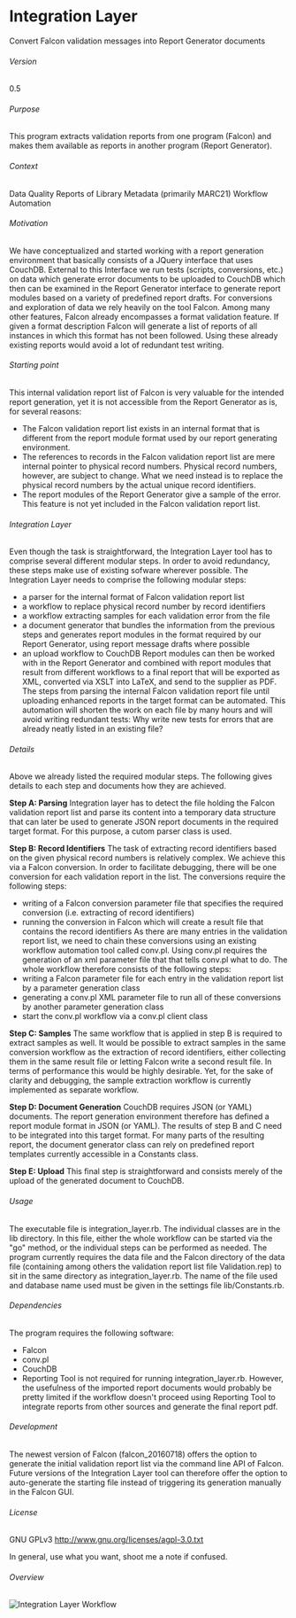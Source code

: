 # Integration Layer
Convert Falcon validation messages into Report Generator documents

###### Version
0.5

###### Purpose
This program extracts validation reports from one program (Falcon) and makes them available as reports in another program (Report Generator). 

###### Context
Data Quality Reports of Library Metadata (primarily MARC21)
Workflow Automation

###### Motivation
We have conceptualized and started working with a report generation environment that basically consists of a JQuery interface that uses CouchDB. External to this Interface we run tests (scripts, conversions, etc.) on data which generate error documents to be uploaded to CouchDB which then can be examined in the Report Generator interface to generate report modules based on a variety of predefined report drafts. 
For conversions and exploration of data we rely heavily on the tool Falcon. Among many other features, Falcon already encompasses a format validation feature. If given a format description Falcon will generate a list of reports of all instances in which this format has not been followed. Using these already existing reports would avoid a lot of redundant test writing. 

###### Starting point
This internal validation report list of Falcon is very valuable for the intended report generation, yet it is not accessible from the Report Generator as is, for several reasons:
- The Falcon validation report list exists in an internal format that is different from the report module format used by our report generating environment. 
- The references to records in the Falcon validation report list are mere internal pointer to physical record numbers. Physical record numbers, however, are subject to change. What we need instead is to replace the physical record numbers by the actual unique record identifiers. 
- The report modules of the Report Generator give a sample of the error. This feature is not yet included in the Falcon validation report list. 

###### Integration Layer
Even though the task is straightforward, the Integration Layer tool has to comprise several different modular steps. In order to avoid redundancy, these steps make use of existing sofware wherever possible. 
The Integration Layer needs to comprise the following modular steps:
- a parser for the internal format of Falcon validation report list
- a workflow to replace physical record number by record identifiers
- a workflow extracting samples for each validation error from the file
- a document generator that bundles the information from the previous steps and generates report modules in the format required by our Report Generator, using report message drafts where possible
- an upload workflow to CouchDB
Report modules can then be worked with in the Report Generator and combined with report modules that result from different workflows to a final report that will be exported as XML, converted via XSLT into LaTeX, and send to the supplier as PDF. 
The steps from parsing the internal Falcon validation report file until uploading enhanced reports in the target format can be automated. This automation will shorten the work on each file by many hours and will avoid writing redundant tests: Why write new tests for errors that are already neatly listed in an existing file?

###### Details
Above we already listed the required modular steps. The following gives details to each step and documents how they are achieved. 

**Step A: Parsing** 
Integration layer has to detect the file holding the Falcon validation report list and parse its content into a temporary data structure that can later be used to generate JSON report documents in the required target format. 
For this purpose, a cutom parser class is used. 

**Step B: Record Identifiers** 
The task of extracting record identifiers based on the given physical record numbers is relatively complex. We achieve this via a Falcon conversion. In order to facilitate debugging, there will be one conversion for each validation report in the list. 
The conversions require the following steps: 
- writing of a Falcon conversion parameter file that specifies the required conversion (i.e. extracting of record identifiers)
- running the conversion in Falcon which will create a result file that contains the record identifiers
As there are many entries in the validation report list, we need to chain these conversions using an existing workflow automation tool called conv.pl. Using conv.pl requires the generation of an xml parameter file that that tells conv.pl what to do. The whole workflow therefore consists of the following steps:
- writing a Falcon parameter file for each entry in the validation report list by a parameter generation class
- generating a conv.pl XML parameter file to run all of these conversions by another parameter generation class
- start the conv.pl workflow via a conv.pl client class

**Step C: Samples** 
The same workflow that is applied in step B is required to extract samples as well. It would be possible to extract samples in the same conversion workflow as the extraction of record identifiers, either collecting them in the same result file or letting Falcon write a second result file. In terms of performance this would be highly desirable. Yet, for the sake of clarity and debugging, the sample extraction workflow is currently implemented as separate workflow. 

**Step D: Document Generation** 
CouchDB requires JSON (or YAML) documents. The report generation environment therefore has defined a report module format in JSON (or YAML). The results of step B and C need to be integrated into this target format. 
For many parts of the resulting report, the document generator class can rely on predefined report templates currently accessible in a Constants class. 

**Step E: Upload** 
This final step is straightforward and consists merely of the upload of the generated document to CouchDB. 

###### Usage
The executable file is integration_layer.rb. The individual classes are in the lib directory. 
In this file, either the whole workflow can be started via the "go" method, or the individual steps can be performed as needed. 
The program currently requires the data file and the Falcon directory of the data file (containing among others the validation report list file Validation.rep) to sit in the same directory as integration_layer.rb. 
The name of the file used and database name used must be given in the settings file lib/Constants.rb.

###### Dependencies
The program requires the following software:
- Falcon 
- conv.pl
- CouchDB
- Reporting Tool is not required for running integration_layer.rb. However, the usefulness of the imported report documents would probably be pretty limited if the workflow doesn't proceed using Reporting Tool to integrate reports from other sources and generate the final report pdf. 

###### Development
The newest version of Falcon (falcon_20160718) offers the option to generate the initial validation report list via the command line API of Falcon. Future versions of the Integration Layer tool can therefore offer the option to auto-generate the starting file instead of triggering its generation manually in the Falcon GUI. 

###### License
GNU GPLv3 http://www.gnu.org/licenses/agpl-3.0.txt

In general, use what you want, shoot me a note if confused. 

###### Overview
![Integration Layer Workflow](img/integration_layer.png?raw=true "Integration Layer Workflow")